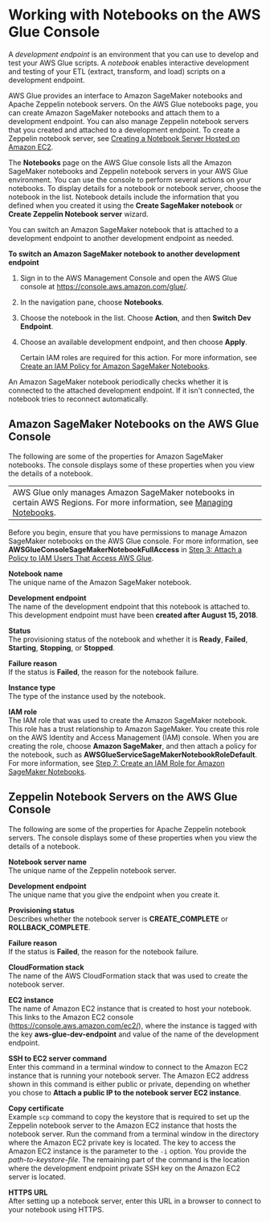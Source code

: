 # Working with Notebooks on the AWS Glue Console<a name="console-notebooks"></a>

A *development endpoint* is an environment that you can use to develop and test your AWS Glue scripts\. A *notebook* enables interactive development and testing of your ETL \(extract, transform, and load\) scripts on a development endpoint\. 

AWS Glue provides an interface to Amazon SageMaker notebooks and Apache Zeppelin notebook servers\. On the AWS Glue notebooks page, you can create Amazon SageMaker notebooks and attach them to a development endpoint\. You can also manage Zeppelin notebook servers that you created and attached to a development endpoint\. To create a Zeppelin notebook server, see [Creating a Notebook Server Hosted on Amazon EC2](console-ec2-notebook-create.md)\. 

The **Notebooks** page on the AWS Glue console lists all the Amazon SageMaker notebooks and Zeppelin notebook servers in your AWS Glue environment\. You can use the console to perform several actions on your notebooks\. To display details for a notebook or notebook server, choose the notebook in the list\. Notebook details include the information that you defined when you created it using the **Create SageMaker notebook** or **Create Zeppelin Notebook server** wizard\. 

You can switch an Amazon SageMaker notebook that is attached to a development endpoint to another development endpoint as needed\. 

**To switch an Amazon SageMaker notebook to another development endpoint**

1. Sign in to the AWS Management Console and open the AWS Glue console at [https://console\.aws\.amazon\.com/glue/](https://console.aws.amazon.com/glue/)\.

1. In the navigation pane, choose **Notebooks**\.

1. Choose the notebook in the list\. Choose **Action**, and then **Switch Dev Endpoint**\.

1. Choose an available development endpoint, and then choose **Apply**\.

   Certain IAM roles are required for this action\. For more information, see [Create an IAM Policy for Amazon SageMaker Notebooks](https://docs.aws.amazon.com/glue/latest/dg/create-sagemaker-notebook-policy.html)\.

An Amazon SageMaker notebook periodically checks whether it is connected to the attached development endpoint\. If it isn't connected, the notebook tries to reconnect automatically\.

## Amazon SageMaker Notebooks on the AWS Glue Console<a name="console-notebooks-sagemaker"></a>

The following are some of the properties for Amazon SageMaker notebooks\. The console displays some of these properties when you view the details of a notebook\.


|  | 
| --- |
|   AWS Glue only manages Amazon SageMaker notebooks in certain AWS Regions\. For more information, see [Managing Notebooks](notebooks-with-glue.md)\.    | 

Before you begin, ensure that you have permissions to manage Amazon SageMaker notebooks on the AWS Glue console\. For more information, see **AWSGlueConsoleSageMakerNotebookFullAccess** in [Step 3: Attach a Policy to IAM Users That Access AWS Glue](attach-policy-iam-user.md)\.

**Notebook name**  
The unique name of the Amazon SageMaker notebook\.

**Development endpoint**  
The name of the development endpoint that this notebook is attached to\.  
This development endpoint must have been **created after August 15, 2018**\.

**Status**  
The provisioning status of the notebook and whether it is **Ready**, **Failed**, **Starting**, **Stopping**, or **Stopped**\. 

**Failure reason**  
If the status is **Failed**, the reason for the notebook failure\.

**Instance type**  
The type of the instance used by the notebook\.

**IAM role**  
The IAM role that was used to create the Amazon SageMaker notebook\.  
This role has a trust relationship to Amazon SageMaker\. You create this role on the AWS Identity and Access Management \(IAM\) console\. When you are creating the role, choose **Amazon SageMaker**, and then attach a policy for the notebook, such as **AWSGlueServiceSageMakerNotebookRoleDefault**\. For more information, see [Step 7: Create an IAM Role for Amazon SageMaker Notebooks](create-an-iam-role-sagemaker-notebook.md)\. 

## Zeppelin Notebook Servers on the AWS Glue Console<a name="console-notebooks-zeppelin-server"></a>

The following are some of the properties for Apache Zeppelin notebook servers\. The console displays some of these properties when you view the details of a notebook\.

**Notebook server name**  
The unique name of the Zeppelin notebook server\.

**Development endpoint**  
The unique name that you give the endpoint when you create it\.

**Provisioning status**  
Describes whether the notebook server is **CREATE\_COMPLETE** or **ROLLBACK\_COMPLETE**\. 

**Failure reason**  
If the status is **Failed**, the reason for the notebook failure\.

**CloudFormation stack**  
The name of the AWS CloudFormation stack that was used to create the notebook server\. 

**EC2 instance**  
The name of Amazon EC2 instance that is created to host your notebook\. This links to the Amazon EC2 console \([https://console\.aws\.amazon\.com/ec2/](https://console.aws.amazon.com/ec2/)\), where the instance is tagged with the key **aws\-glue\-dev\-endpoint** and value of the name of the development endpoint\. 

**SSH to EC2 server command**  
Enter this command in a terminal window to connect to the Amazon EC2 instance that is running your notebook server\. The Amazon EC2 address shown in this command is either public or private, depending on whether you chose to **Attach a public IP to the notebook server EC2 instance**\.

**Copy certificate**  
Example `scp` command to copy the keystore that is required to set up the Zeppelin notebook server to the Amazon EC2 instance that hosts the notebook server\. Run the command from a terminal window in the directory where the Amazon EC2 private key is located\. The key to access the Amazon EC2 instance is the parameter to the `-i` option\. You provide the *path\-to\-keystore\-file*\. The remaining part of the command is the location where the development endpoint private SSH key on the Amazon EC2 server is located\.

**HTTPS URL**  
After setting up a notebook server, enter this URL in a browser to connect to your notebook using HTTPS\.